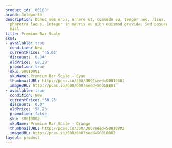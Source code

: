 ```yaml
---
product_id: '00108'
brand: Goldworth
description: Donec sem eros, ornare ut, commodo eu, tempor nec, risus. Quisque elementum
  pharetra lacus. Integer in mauris eu nibh euismod gravida. Sed posuere vestibulum
  nisl.
title: Premium Bar Scale
skus:
- available: true
  condition: New
  currentPrice: '45.03'
  discount: '0.34'
  oldPrice: '68.39'
  promotion: true
  sku: S0010801
  skuName: Premium Bar Scale - Cyan
  thumbnailURL: http://pcas.io/300/300?seed=S0010801
  imageURL: http://pcas.io/600/600?seed=S0010801
- available: true
  condition: New
  currentPrice: '58.23'
  discount: '0.0'
  oldPrice: '58.23'
  promotion: false
  sku: S0010802
  skuName: Premium Bar Scale - Orange
  thumbnailURL: http://pcas.io/300/300?seed=S0010802
  imageURL: http://pcas.io/600/600?seed=S0010802
layout: product
---
```

